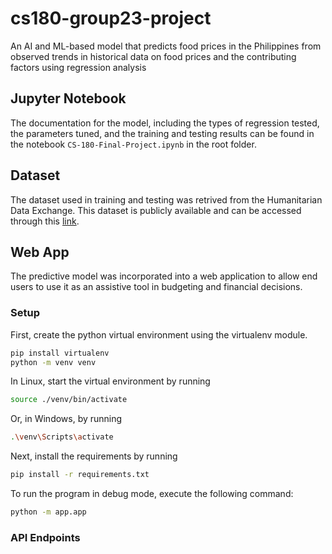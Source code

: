 # cs180-group23-project 
An AI and ML-based model that predicts food prices in the Philippines from observed trends in historical data on food prices and the contributing factors using regression analysis

## Jupyter Notebook
The documentation for the model, including the types of regression tested, the parameters tuned, and the training and testing results can be found in the notebook `CS-180-Final-Project.ipynb` in the root folder.

## Dataset
The dataset used in training and testing was retrived from the Humanitarian Data Exchange. This dataset is publicly available and can be accessed through this [link](https://data.humdata.org/dataset/wfp-food-prices-for-philippines).

## Web App
The predictive model was incorporated into a web application to allow end users to use it as an assistive tool in budgeting and financial decisions.

### Setup
First, create the python virtual environment using the virtualenv module.
``` bash
pip install virtualenv
python -m venv venv
```
In Linux, start the virtual environment by running
``` bash
source ./venv/bin/activate
```
Or, in Windows, by running
``` bash
.\venv\Scripts\activate
```

Next, install the requirements by running
```bash
pip install -r requirements.txt
```

To run the program in debug mode, execute the following command:
``` bash
python -m app.app
```
### API Endpoints
